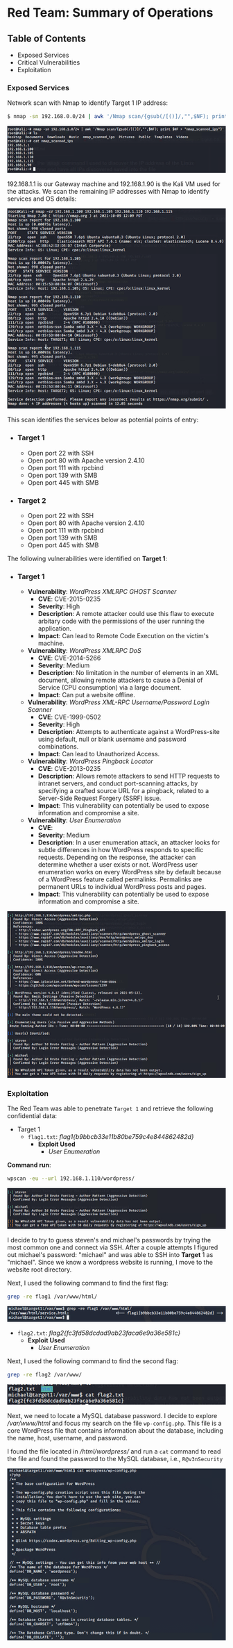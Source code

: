 # Red Team: Summary of Operations

## Table of Contents
- Exposed Services
- Critical Vulnerabilities
- Exploitation

### Exposed Services

Network scan with Nmap to identify Target 1 IP address:

```bash
$ nmap -sn 192.168.0.0/24 | awk '/Nmap scan/{gsub(/[()]/,"",$NF); print $NF > "nmap_scanned_ips"}'
```
![Identify Machines on Local network](https://github.com/Sk3llington/Attacking-Wordpress-Purple-Team/blob/main/images/identified_machines_on_local_network.png)

192.168.1.1 is our Gateway machine and 192.168.1.90 is the Kali VM used for the attacks. We scan the remaining IP addresses with Nmap to identify services and OS details:

![Services and OS details w/ Nmap](https://github.com/Sk3llington/Attacking-Wordpress-Purple-Team/blob/main/images/network_scan_result.png)

This scan identifies the services below as potential points of entry:
- ### **Target 1**
  - Open port 22 with SSH 
  - Open port 80 with Apache version 2.4.10
  - Open port 111 with rpcbind
  - Open port 139 with SMB
  - Open port 445 with SMB


- ### **Target 2**
  - Open port 22 with SSH 
  - Open port 80 with Apache version 2.4.10
  - Open port 111 with rpcbind
  - Open port 139 with SMB
  - Open port 445 with SMB


The following vulnerabilities were identified on **Target 1**:

- ### **Target 1**

  - **Vulnerability**: _WordPress XMLRPC GHOST Scanner_
    - **CVE**: CVE-2015-0235
    - **Severity**: High
    - **Description**: A remote attacker could use this flaw to execute arbitary code with the permissions of the user running the application.
    - **Impact**: Can lead to Remote Code Execution on the victim's machine. 
  - **Vulnerability**: _WordPress XMLRPC DoS_
    - **CVE**: CVE-2014-5266
    - **Severity**: Medium
    - **Description**: No limitation in the number of elements in an XML document, allowing remote attackers to cause a Denial of Service (CPU consumption) via a large document.
    - **Impact**: Can put a website offline.
  - **Vulnerability**: _WordPress XML-RPC Username/Password Login Scanner_
    - **CVE**: CVE-1999-0502
    - **Severity**: High
    - **Description**: Attempts to authenticate against a WordPress-site using default, null or blank username and password combinations.
    - **Impact**: Can lead to Unauthorized Access.
  - **Vulnerability**: _WordPress Pingback Locator_
    - **CVE**: CVE-2013-0235
    - **Description**: Allows remote attackers to send HTTP requests to intranet servers, and conduct port-scanning attacks, by specifying a crafted source URL for a pingback, related to a Server-Side Request Forgery (SSRF) issue.
    - **Impact**: This vulnerability can potentially be used to expose information and compromise a site.
  - **Vulnerability**: _User Enumeration_
    - **CVE**: 
    - **Severity**: Medium
    - **Description**: In a user enumeration attack, an attacker looks for subtle differences in how WordPress responds to specific requests. Depending on the response, the attacker can determine whether a user exists or not. WordPress user enumeration works on every WordPress site by default because of a WordPress feature called permalinks. Permalinks are permanent URLs to individual WordPress posts and pages.
    - **Impact**: This vulnerability can potentially be used to expose information and compromise a site.

![WPscan results](https://github.com/Sk3llington/Attacking-Wordpress-Purple-Team/blob/main/images/wp_scan_result.png)


### Exploitation


The Red Team was able to penetrate `Target 1` and retrieve the following confidential data:
- Target 1
  - `flag1.txt`: _flag1{b9bbcb33e11b80be759c4e844862482d}_
    - **Exploit Used**
      - _User Enumeration_

**Command run**:

```bash
wpscan -eu --url 192.168.1.110/wordpress/
```

![WPscan users result](https://github.com/Sk3llington/Attacking-Wordpress-Purple-Team/blob/main/images/wp_scan_users_result.png)

I decide to try to guess steven's and michael's passwords by trying the most common one and connect via SSH. After a couple attempts I figured out michael's password: "michael" and was able to SSH into **Target** 1 as "michael". Since we know a wordpress website is running, I move to the website root directory.

Next, I used the following command to find the first flag:

```bash
grep -re flag1 /var/www/html/
```

![Flag 1](https://github.com/Sk3llington/Attacking-Wordpress-Purple-Team/blob/main/images/finding_flag_1.png)


  - `flag2.txt`: _flag2{fc3fd58dcdad9ab23faca6e9a36e581c}_
      - **Exploit Used**
        - _User Enumeration_
    
Next, I used the following command to find the second flag:

```bash
grep -re flag2 /var/www/
```

![Flag 2](https://github.com/Sk3llington/Attacking-Wordpress-Purple-Team/blob/main/images/finding_flag_2.png)

Next, we need to locate a MySQL database password. I decide to explore _/var/www/html_ and focus my search on the file `wp-config.php`. This file is a core WordPress file that contains information about the database, including the name, host, username, and password.

I found the file located in _/html/wordpress/_ and run a `cat` command to read the file and found the password to the MySQL database, i.e., `R@v3nSecurity`

![MySQL database password](https://github.com/Sk3llington/Attacking-Wordpress-Purple-Team/blob/main/images/MySQL_database_password.png)
